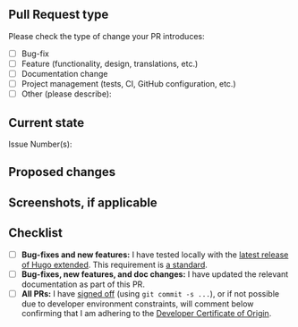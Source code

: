 

<!--- Please provide a general summary of your changes in the title above. If GitHub has inserted "Signed-off-by" you can remove it if you like. -->

## Pull Request type

<!-- To ensure we're able to review your PR quickly, limit your pull request to one type of change. Submit multiple pull requests if needed. -->

Please check the type of change your PR introduces:

- [ ] Bug-fix
- [ ] Feature (functionality, design, translations, etc.)
- [ ] Documentation change
- [ ] Project management (tests, CI, GitHub configuration, etc.)
- [ ] Other (please describe):

## Current state

<!-- Please describe the current behavior, content, or docs that you are modifying -- or link to relevant issue(s). -->

Issue Number(s): 

## Proposed changes

<!-- Please describe the changes this PR makes. -->

## Screenshots, if applicable

<!-- For visual changes to the theme, this is required. -->

## Checklist

<!-- Ensure you've completed the following items, as appropriate, before submitting your PR. -->

- [ ] **Bug-fixes and new features:** I have tested locally with the [latest release of Hugo extended](https://github.com/gohugoio/hugo/releases). This requirement is [a standard](https://github.com/gohugoio/hugoThemes#theme-maintenance).
- [ ] **Bug-fixes, new features, and doc changes:** I have updated the relevant documentation as part of this PR.
- [ ] **All PRs:** I have [signed off](https://github.com/chipzoller/hugo-clarity/blob/master/CONTRIBUTING.md#how-to-submit-a-pull-request) (using `git commit -s ...`), or if not possible due to developer environment constraints, will comment below confirming that I am adhering to the [Developer Certificate of Origin](https://probot.github.io/apps/dco/).
